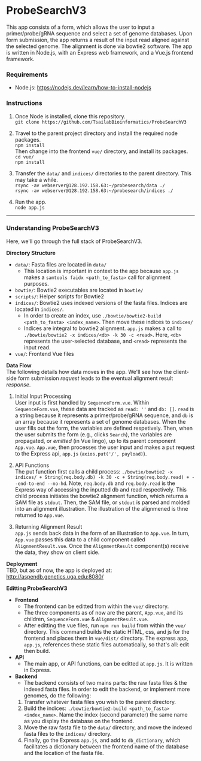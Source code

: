 # ProbeSearchV3
[//]: <TODO: figure out the best way to structure and tranfer `indices/` and `data/` directories>

This app consists of a form, which allows the user to input a primer/probe/gRNA sequence and select a set of genome databases. Upon form submission, the app returns a result of the input read aligned against the selected genome. The alignment is done via bowtie2 software. The app is written in Node.js, with an Express web framework, and a Vue.js frontend framework. 

### Requirements
- Node.js: https://nodejs.dev/learn/how-to-install-nodejs


### Instructions
1. Once Node is installed, clone this repository. \
`git clone https://github.com/TsailabBioinformatics/ProbeSearchV3`

2. Travel to the parent project directory and install the required node packages. \
`npm install` \
Then change into the frontend `vue/` directory, and install its packages. \
`cd vue/` \
`npm install`

3. Transfer the `data/` and `indices/` directories to the parent directory. This may take a while. \
`rsync -av webserver@128.192.158.63:~/probesearch/data ./` \
`rsync -av webserver@128.192.158.63:~/probesearch/indices ./` 

4. Run the app. \
`node app.js` 

---

### Understanding ProbeSearchV3
Here, we'll go through the full stack of ProbeSearchV3. 

**Directory Structure**
- `data/`: Fasta files are located in `data/`
  - This location is important in context to the app because `app.js` makes a `samtools faidx <path_to_fasta>` call for alignment purposes. 
- `bowtie/`: Bowtie2 executables are located in `bowtie/`  
- `scripts/`: Helper scripts for Bowtie2
- `indices/`: Bowtie2 uses indexed versions of the fasta files. Indices are located in `indices/`. 
  - In order to create an index, use `./bowtie/bowtie2-build <path_to_fasta> <index_name>`. Then move these indices to `indices/`
  - Indices are integral to bowtie2 alignment. `app.js` makes a call to `./bowtie/bowtie2 -x indices/<db> -k 30 -c <read>`. Here, `<db>` represents the user-selected database, and `<read>` represents the input read. 
- `vue/`: Frontend Vue files

**Data Flow** \
The following details how data moves in the app. We'll see how the client-side form submission *request* leads to the eventual alignment result *response*. 

1. Initial Input Processing \
  User input is first handled by `SequenceForm.vue`. Within `SequenceForm.vue`, these data are tracked as `read: ''` and `db: []`. `read` is a string because it represents a primer/probe/gRNA sequence, and `db` is an array because it represents a set of genome databases. When the user fills out the form, the variables are defined respetively. Then, when the user submits the form (e.g., clicks `Search`), the variables are propagated, or *emitted* (in Vue lingo), up to its parent component `App.vue`. `App.vue`, then processes the user input and makes a put request to the Express api, `app.js` (`axios.put('/', payload)`). 
  
2. API Functions \
  The put function first calls a child process: `./bowtie/bowtie2 -x indices/ + String(req.body.db) -k 30 -c + String(req.body.read) + --end-to-end --no-hd`. Note, `req.body.db` and `req.body.read` is the Express way of accessing the inputted db and read respectively. This child process initiates the bowtie2 alignment function, which returns a SAM file as `stdout`. Then, the SAM file, or `stdout` is parsed and molded into an alignment illustration. The illustration of the alignmened is thne returned to `App.vue`. 
  
3. Returning Alignment Result \
  `app.js` sends back data in the form of an illustration to `App.vue`. In turn, `App.vue` passes this data to a child component called `AlignmentResult.vue`. Once the `AlignmentResult` component(s) receive the data, they show on client side. 

**Deployment** \
TBD, but as of now, the app is deployed at:  http://aspendb.genetics.uga.edu:8080/

**Editting ProbeSearchV3** 
- **Frontend**
  - The frontend can be editted from within the `vue/` directory. 
  - The three components as of now are the parent, `App.vue`, and its children, `SequenceForm.vue` & `AlignmentResult.vue`. 
  - After editting the vue files, run `npm run build` from within the `vue/` directory. This command builds the static HTML, css, and js for the frontend and places them in `vue/dist/` directory. The express app, `app.js`, references these static files automatically, so that's all: edit then build. 
- **API**
  - The main app, or API functions, can be editted at `app.js`. It is written in Express.
- **Backend**
  - The backend consists of two mains parts: the raw fasta files & the indexed fasta files. In order to edit the backend, or implement more genomes, do the following:
  1. Transfer whatever fasta files you wish to the parent directory.
  2. Build the indices: `./bowtie/bowtie2-build <path_to_fasta> <index_name>`. Name the index (second parameter) the same name as you display the database on the frontend.
  3. Move the raw fasta file to the `data/` directory, and move the indexed fasta files to the `indices/` directory.
  4. Finally, go the Express `app.js`, and add to `db_dictionary`, which facilitates a dictionary between the frontend name of the database and the location of the fasta file.
